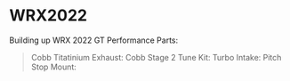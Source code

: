 # WRX2022
Building up WRX 2022 GT
Performance Parts:
> Cobb Titatinium Exhaust:
> Cobb Stage 2 Tune Kit:
> Turbo Intake:
> Pitch Stop Mount:
